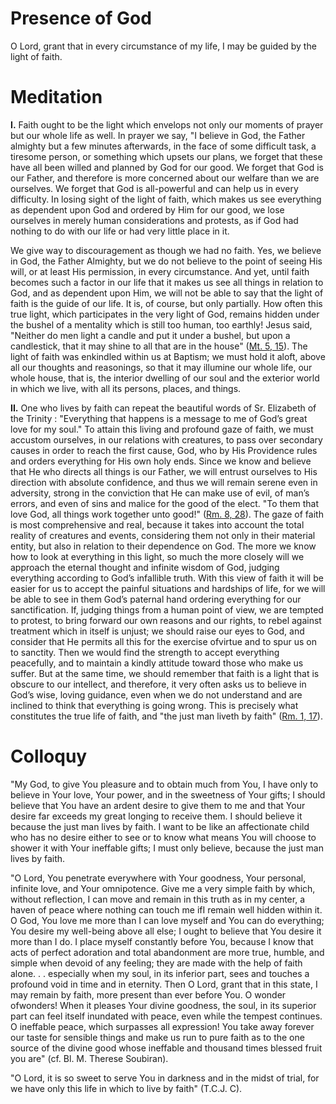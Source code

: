 # Presence of God

O Lord, grant that in every circumstance of my life, I may be guided by the light of faith.

# Meditation

**I.** Faith ought to be the light which envelops not only our moments of prayer but our whole life as well. In prayer we say, "I believe in God, the Father almighty but a few minutes afterwards, in the face of some difficult task, a tiresome person, or something which upsets our plans, we forget that these have all been willed and planned by God for our good. We forget that God is our Father, and therefore is more concerned about our welfare than we are ourselves. We forget that God is all-powerful and can help us in every difficulty. In losing sight of the light of faith, which makes us see everything as dependent upon God and ordered by Him for our good, we lose ourselves in merely human considerations and protests, as if God had nothing to do with our life or had very little place in it.

We give way to discouragement as though we had no faith. Yes, we believe in God, the Father Almighty, but we do not believe to the point of seeing His will, or at least His permission, in every circumstance. And yet, until faith becomes such a factor in our life that it makes us see all things in relation to God, and as dependent upon Him, we will not be able to say that the light of faith is the guide of our life. It is, of course, but only partially. How often this true light, which participates in the very light of God, remains hidden under the bushel of a mentality which is still too human, too earthly! Jesus said, "Neither do men light a candle and put it under a bushel, but upon a candlestick, that it may shine to all that are in the house" ([Mt. 5, 15](https://vulgata.online/bible/Mt.5?ed=DR2&vfn=DR2.Mt.5.15:vs)). The light of faith was enkindled within us at Baptism; we must hold it aloft, above all our thoughts and reasonings, so that it may illumine our whole life, our whole house, that is, the interior dwelling of our soul and the exterior world in which we live, with all its persons, places, and things.

**II.** One who lives by faith can repeat the beautiful words of Sr. Elizabeth of the Trinity : "Everything that happens is a message to me of God’s great love for my soul." To attain this living and profound gaze of faith, we must accustom ourselves, in our relations with creatures, to pass over secondary causes in order to reach the first cause, God, who by His Providence rules and orders everything for His own holy ends. Since we know and believe that He who directs all things is our Father, we will entrust ourselves to His direction with absolute confidence, and thus we will remain serene even in adversity, strong in the conviction that He can make use of evil, of man’s errors, and even of sins and malice for the good of the elect. "To them that love God, all things work together unto good!" ([Rm. 8, 28](https://vulgata.online/bible/Rm.8?ed=DR2&vfn=DR2.Rm.8.28:vs)). The gaze of faith is most comprehensive and real, because it takes into account the total reality of creatures and events, considering them not only in their material entity, but also in relation to their dependence on God. The more we know how to look at everything in this light, so much the more closely will we approach the eternal thought and infinite wisdom of God, judging everything according to God’s infallible truth. With this view of faith it will be easier for us to accept the painful situations and hardships of life, for we will be able to see in them God’s paternal hand ordering everything for our sanctification. If, judging things from a human point of view, we are tempted to protest, to bring forward our own reasons and our rights, to rebel against treatment which in itself is unjust; we should raise our eyes to God, and consider that He permits all this for the exercise ofvirtue and to spur us on to sanctity. Then we would find the strength to accept everything peacefully, and to maintain a kindly attitude toward those who make us suffer. But at the same time, we should remember that faith is a light that is obscure to our intellect, and therefore, it very often asks us to believe in God’s wise, loving guidance, even when we do not understand and are inclined to think that everything is going wrong. This is precisely what constitutes the true life of faith, and "the just man liveth by faith" ([Rm. 1, 17](https://vulgata.online/bible/Rm.1?ed=DR2&vfn=DR2.Rm.1.17:vs)).

# Colloquy

"My God, to give You pleasure and to obtain much from You, I have only to believe in Your love, Your power, and in the sweetness of Your gifts; I should believe that You have an ardent desire to give them to me and that Your desire far exceeds my great longing to receive them. I should believe it because the just man lives by faith. I want to be like an affectionate child who has no desire either to see or to know what means You will choose to shower it with Your ineffable gifts; I must only believe, because the just man lives by faith.

"O Lord, You penetrate everywhere with Your goodness, Your personal, infinite love, and Your omnipotence. Give me a very simple faith by which, without reflection, I can move and remain in this truth as in my center, a haven of peace where nothing can touch me ifI remain well hidden within it. O God, You love me more than I can love myself and You can do everything; You desire my well-being above all else; I ought to believe that You desire it more than I do. I place myself constantly before You, because I know that acts of perfect adoration and total abandonment are more true, humble, and simple when devoid of any feeling; they are made with the help of faith alone. . . especially when my soul, in its inferior part, sees and touches a profound void in time and in eternity. Then O Lord, grant that in this state, I may remain by faith, more present than ever before You. O wonder ofwonders! When it pleases Your divine goodness, the soul, in its superior part can feel itself inundated with peace, even while the tempest continues. O ineffable peace, which surpasses all expression! You take away forever our taste for sensible things and make us run to pure faith as to the one source of the divine good whose ineffable and thousand times blessed fruit you are" (cf. Bl. M. Therese Soubiran).

"O Lord, it is so sweet to serve You in darkness and in the midst of trial, for we have only this life in which to live by faith" (T.C.J. C).
